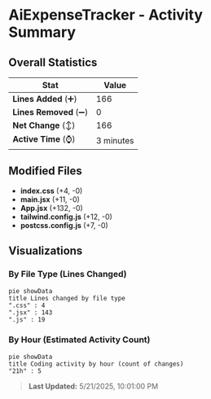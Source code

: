 # AiExpenseTracker - Activity Summary 

## Overall Statistics

| Stat                   | Value                                                             |
| ---------------------- | ----------------------------------------------------------------- |
| **Lines Added** (➕)   | 166                                          |
| **Lines Removed** (➖) | 0                                        |
| **Net Change** (↕)    | 166                |
| **Active Time** (⌚)   | 3 minutes |


## Modified Files
- **index.css** (+4, -0)
- **main.jsx** (+11, -0)
- **App.jsx** (+132, -0)
- **tailwind.config.js** (+12, -0)
- **postcss.config.js** (+7, -0)

## Visualizations

### By File Type (Lines Changed)

```mermaid
pie showData
title Lines changed by file type
".css" : 4
".jsx" : 143
".js" : 19
```

### By Hour (Estimated Activity Count)

```mermaid
pie showData
title Coding activity by hour (count of changes)
"21h" : 5
```


> **Last Updated:** 5/21/2025, 10:01:00 PM
